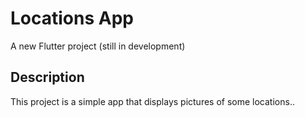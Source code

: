 # Locations App

A new Flutter project (still in development)

## Description

This project is a simple app that displays pictures of some locations..
